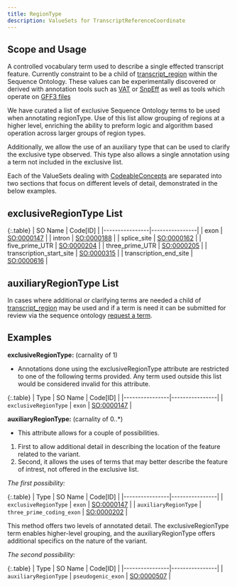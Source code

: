 ```yaml
---
title: RegionType
description: ValueSets for TranscriptReferenceCoordinate
---
```


Scope and Usage
---------------

A controlled vocabulary term used to describe a single effected transcript feature. Currently constraint to be a child of [transcript_region](http://www.sequenceontology.org/browser/current_svn/term/SO:0000833) within the Sequence Ontology.  These values can be experimentally discovered or derived with annotation tools such as [VAT](http://www.yandell-lab.org/software/vaast.html) or [SnpEff](http://snpeff.sourceforge.net/) as well as tools which operate on [GFF3 files](http://www.sequenceontology.org/resources/gff3.html)

We have curated a list of exclusive Sequence Ontology terms to be used when annotating regionType.  Use of this list allow grouping of regions at a higher level, enriching the ability to preform logic and algorithm based operation across larger groups of region types.

Additionally, we allow the use of an auxiliary type that can be used to clarify the exclusive type observed.  This type also allows a single annotation using a term not included in the exclusive list.

Each of the ValueSets dealing with [CodeableConcepts](http://www.hl7.org/implement/standards/fhir/datatypes.html#CodeableConcept) are separated into two sections that focus on different levels of detail, demonstrated in the below examples.


exclusiveRegionType List
-------------------------

{:.table}
| SO Name | Code[ID] | 
|----------------|----------------|
| exon | [SO:0000147](http://www.sequenceontology.org/browser/current_svn/term/SO:0000147) |
| intron | [SO:0000188](http://www.sequenceontology.org/browser/current_svn/term/SO:0000188) |
| splice_site | [SO:0000162](http://www.sequenceontology.org/browser/current_svn/term/SO:0000162) |
| five_prime_UTR | [SO:0000204](http://www.sequenceontology.org/browser/current_svn/term/SO:0000204) |
| three_prime_UTR | [SO:0000205](http://www.sequenceontology.org/browser/current_svn/term/SO:0000205) |
| transcription_start_site | [SO:0000315](http://www.sequenceontology.org/browser/current_svn/term/SO:0000315) |
| transcription_end_site | [SO:0000616](http://www.sequenceontology.org/browser/current_svn/term/SO:0000616) |


auxiliaryRegionType List
------------------------

In cases where additional or clarifying terms are needed a child of [transcript_region]( http://www.sequenceontology.org/browser/current_svn/term/SO:0000833) may be used and if a term is need it can be submitted for review via the sequence ontology [request a term]( http://sourceforge.net/p/song/term-tracker/).


Examples
--------

**exclusiveRegionType:** (carnality of 1)

* Annotations done using the exclusiveRegionType attribute are restricted to one of the following terms provided.  Any term used outside this list would be considered invalid for this attribute.

{:.table}
| Type | SO Name | Code[ID] | 
|----------------|----------------|
| `exclusiveRegionType` | `exon` | [SO:0000147](http://www.sequenceontology.org/browser/current_svn/term/SO:0000147) |


**auxiliaryRegionType:** (carnality of 0..*)

* This attribute allows for a couple of possibilities.  
1. First to allow additional detail in describing the location of the feature related to the variant.
2. Second, it allows the uses of terms that may better describe the feature of intrest, not offered in the exclusive list.

_The first possibility:_

{:.table}
| Type | SO Name | Code[ID] | 
|----------------|----------------|
| `exclusiveRegionType` | `exon` | [SO:0000147](http://www.sequenceontology.org/browser/current_svn/term/SO:0000147) |
| `auxiliaryRegionType` | `three_prime_coding_exon` | [SO:0000202](http://www.sequenceontology.org/browser/current_svn/term/SO:0000202) |

This method offers two levels of annotated detail.  The exclusiveRegionType term enables higher-level grouping, and the auxiliaryRegionType offers additional specifics on the nature of the variant. 

_The second possibility:_

{:.table}
| Type | SO Name | Code[ID] | 
|----------------|----------------|
| `auxiliaryRegionType` | `pseudogenic_exon` | [SO:0000507](http://www.sequenceontology.org/browser/current_svn/term/SO:0000507) |






